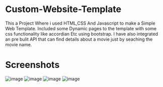 # Custom-Website-Template
This a Project Where i used HTML,CSS And Javascript to make a Simple Web Template.
Included some Dynamic pages to the template with some css functionality like accordian Etc using bootstrap.
I have also integrated an pre bulit API that can find details about a movie just by seaching the movie name.
# Screenshots
![image](https://github.com/user-attachments/assets/e061262e-1bca-4b61-9a50-126996f057a7)
![image](https://github.com/user-attachments/assets/2e94f152-f4af-4680-82a4-6f88e6625444)
![image](https://github.com/user-attachments/assets/f8ed9755-bf87-4e4b-9abd-169bc6ab0f83)
![image](https://github.com/user-attachments/assets/e6f3c42c-6e20-4f12-b27c-9ec8aaef959a)

